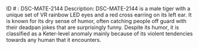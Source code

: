 ID # : DSC-MATE-2144
Description: DSC-MATE-2144 is a male tiger with a unique set of VR rainbow LED eyes and a red cross earring on its left ear. It is known for its dry sense of humor, often catching people off guard with their deadpan jokes that are surprisingly funny. Despite its humor, it is classified as a Keter-level anomaly mainly because of its violent tendencies towards any human that it encounters.